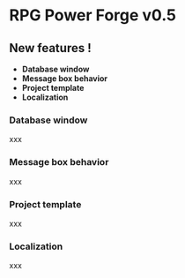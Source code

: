 # RPG Power Forge v0.5

## New features !

- **Database window** 
- **Message box behavior**
- **Project template**
- **Localization**

### Database window

xxx

### Message box behavior

xxx

### Project template

xxx

### Localization

xxx